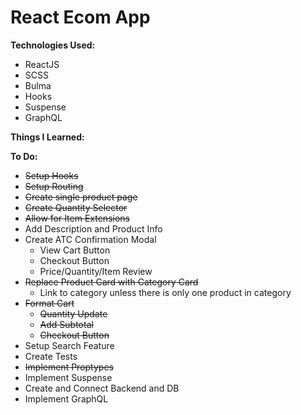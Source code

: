 <h1>React Ecom App</h1>

<strong>Technologies Used:</strong>

- ReactJS
- SCSS
- Bulma
- Hooks
- Suspense
- GraphQL

<strong>Things I Learned:</strong>

<strong>To Do:</strong>

- <s>Setup Hooks</s>
- <s>Setup Routing</s>
- <s>Create single product page</s>
- <s>Create Quantity Selector</s>
- <s>Allow for Item Extensions</s>
- Add Description and Product Info
- Create ATC Confirmation Modal
  - View Cart Button
  - Checkout Button
  - Price/Quantity/Item Review
- <s>Replace Product Card with Category Card</s>
  - Link to category unless there is only one product in category
- <s>Format Cart</s>
  - <s>Quantity Update</s>
  - <s>Add Subtotal</s>
  - <s>Checkout Button</s>
- Setup Search Feature
- Create Tests
- <s>Implement Proptypes</s>
- Implement Suspense
- Create and Connect Backend and DB
- Implement GraphQL
